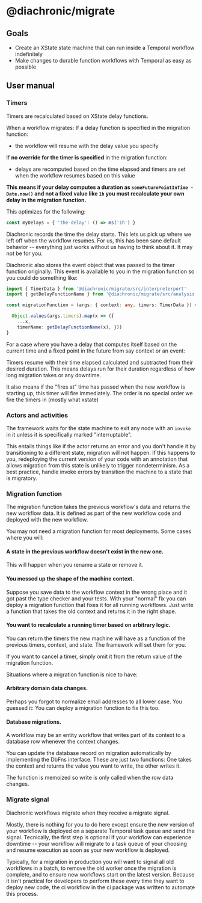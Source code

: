 # @diachronic/migrate

## Goals
- Create an XState state machine that can run inside a Temporal workflow indefinitely
- Make changes to durable function workflows with Temporal as easy as possible


## User manual

### Timers

Timers are recalculated based on XState delay functions.

When a workflow migrates:
If a delay function is specified in the migration function:

- the workflow will resume with the delay value you specify

If **no override for the timer is specified** in the migration function:

- delays are recomputed based on the time elapsed and timers are set when the workflow resumes based on this value

**This means if your delay computes a duration as `someFuturePointInTime - Date.now()` and not a fixed
value like `1h` you must recalculate your own delay in the migration function.**

This optimizes for the following:
```typescript
const myDelays = { 'the-delay': () => ms('1h') }

```

Diachronic records the time the delay starts. This lets us pick up where we left off when the
workflow resumes. For us, this has been sane default behavior -- everything just works without us having to think
about it. It may not be for you.

Diachronic also stores the event object that was passed to the timer function originally.
This event is available to you in the migration function so you could do something like:

```typescript
import { TimerData } from '@diachronic/migrate/src/interpreterport'
import { getDelayFunctionName } from '@diachronic/migrate/src/analysis'

const migrationFunction = (args: { context: any, timers: TimerData }) => {

  Object.values(args.timers).map(x => ({ 
    ...x,
    timerName: getDelayFunctionName(x), }))
}


```


For a case where you have a 
delay that 
computes itself based on the 
current time and a fixed point in the future 
from say context or an event:

Timers resume with their time elapsed calculated and subtracted from their desired duration. This means delays
run for their duration regardless of how long migration takes or any downtime.

It also means if the "fires at" time has passed when the new workflow is starting up, this timer will fire immediately.
The order is no special order we fire the timers in (mostly what xstate)

### Actors and activities

The framework waits for the state machine to exit any node with an `invoke` in it unless it is specifically marked
"interruptable".

This entails things like if the actor returns an error and you don't handle it by transitioning to a different state,
migration will not happen. If this happens to you, redeploying the current version of your code with an
annotation that allows migration from this state is unlikely to trigger
nondeterminism. As a best practice, handle invoke errors by transition the machine to a state that is migratory.

### Migration function
The migration function takes the previous workflow's data and returns the new workflow data. It is defined as part of the new workflow code and deployed with the new workflow. 

You may not need a migration function for most deployments. Some cases where you will:

#### A state in the previous workflow doesn't exist in the new one. 
This will happen when you rename a state or remove it. 

#### You messed up the shape of the machine context. 
Suppose you save data to the workflow context in the wrong place and it got past the type checker and your tests. With your "normal" fix you can deploy a migration function that fixes it for all running workflows. Just write a function that takes the old context and returns it in the right shape. 

#### You want to recalculate a running timer based on arbitrary logic. 
You can return the timers the new machine will have as a function of the previous timers, context, and state. The framework will set them for you. 

If you want to cancel a timer, simply omit it from the return value of the migration function. 

Situations where a migration function is nice to have:

#### Arbitrary domain data changes. 
Perhaps you forgot to normalize email addresses to all lower case. You guessed it: You can deploy a migration function to fix this too. 

#### Database migrations. 
A workflow may be an entity workflow that writes part of its context to a database row whenever the context changes. 

You can update the database record on migration automatically by implementing the DbFns interface. These are just two functions: One takes the context and returns the value you want to write, the other writes it. 

The function is memoized so write is only called when the row data changes. 

### Migrate signal
Diachronic workflows migrate when they receive a migrate signal.

Mostly, there is nothing for you to do here except ensure the new version of your workflow is deployed on a separate Temporal task queue and send the signal. Tecnically, the first step is optional if your workflow can experience downtime -- your workflow will migrate to a task queue of your choosing and resume execution as soon as your new workflow is deployed. 

Typically, for a migration in production you will want to signal all old workflows in a batch, to remove the old worker once the migration is complete, and to ensure new workflows start on the latest version. Because it isn't practical for developers to perform these every time they want to deploy new code, the ci workflow in the ci package was written to automate this process. 
